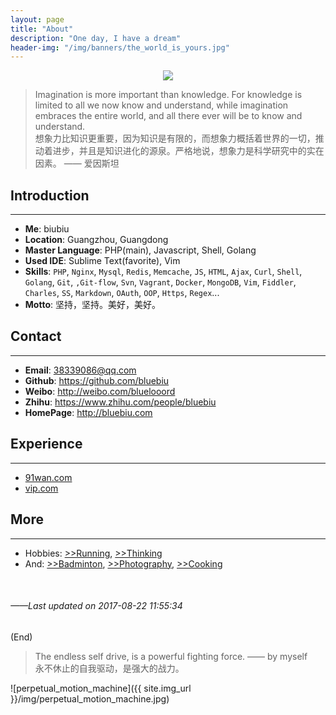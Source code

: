 ```yaml
---
layout: page
title: "About"
description: "One day, I have a dream"
header-img: "/img/banners/the_world_is_yours.jpg"
---
```


<center>
    <p><img src="{{ site.img_url }}/img/whoami.png" align="center"></p>
</center>

>Imagination is more important than knowledge. For knowledge is limited to all we now know and understand, while imagination embraces the entire world, and all there ever will be to know and understand.  
想象力比知识更重要，因为知识是有限的，而想象力概括着世界的一切，推动着进步，并且是知识进化的源泉。严格地说，想象力是科学研究中的实在因素。 —— 爱因斯坦

## Introduction

***

* **Me**: biubiu
* **Location**: Guangzhou, Guangdong
* **Master Language**: PHP(main), Javascript, Shell, Golang
* **Used IDE**: Sublime Text(favorite), Vim
* **Skills**: `PHP`, `Nginx`, `Mysql`, `Redis`, `Memcache`, `JS`, `HTML`, `Ajax`, `Curl`, `Shell`, `Golang`, `Git`, `,Git-flow`, `Svn`, `Vagrant`, `Docker`, `MongoDB`, `Vim`, `Fiddler`, `Charles`, `SS`, `Markdown`, `OAuth`, `OOP`, `Https`, `Regex`...
* **Motto**: 坚持，坚持。美好，美好。

## Contact

***

* **Email**: 38339086@qq.com
* **Github**: <https://github.com/bluebiu>
* **Weibo**: <http://weibo.com/bluelooord>
* **Zhihu**: <https://www.zhihu.com/people/bluebiu>
* **HomePage**: <http://bluebiu.com>

## Experience

***

* [91wan.com](http://91wan.com)
* [vip.com](http://vip.com)

## More

***

* Hobbies: [>>Running](/runningabout), [>>Thinking](/categories.html#person)  
* And: [>>Badminton](/badminton.html), [>>Photography](/photography.html), [>>Cooking](/cooking.html)  

<br />

###### *——Last updated on 2017-08-22 11:55:34*
(End)

> The endless self drive, is a powerful fighting force. —— by myself  
永不休止的自我驱动，是强大的战力。

![perpetual_motion_machine]({{ site.img_url }}/img/perpetual_motion_machine.jpg)

<!-- -170822 搜狐畅言 start-->
<!--PC和WAP自适应版-->
<div id="SOHUCS" sid="/about-html-2017-08-22" ></div>
<script type="text/javascript">
(function(){
var appid = 'cyt6B4olx';
var conf = 'prod_c9243f42207d5f1b05d003294476426d';
var width = window.innerWidth || document.documentElement.clientWidth;
if (width < 960) {
window.document.write('<script id="changyan_mobile_js" charset="utf-8" type="text/javascript" src="https://changyan.sohu.com/upload/mobile/wap-js/changyan_mobile.js?client_id=' + appid + '&conf=' + conf + '"><\/script>'); } else { var loadJs=function(d,a){var c=document.getElementsByTagName("head")[0]||document.head||document.documentElement;var b=document.createElement("script");b.setAttribute("type","text/javascript");b.setAttribute("charset","UTF-8");b.setAttribute("src",d);if(typeof a==="function"){if(window.attachEvent){b.onreadystatechange=function(){var e=b.readyState;if(e==="loaded"||e==="complete"){b.onreadystatechange=null;a()}}}else{b.onload=a}}c.appendChild(b)};loadJs("https://changyan.sohu.com/upload/changyan.js",function(){window.changyan.api.config({appid:appid,conf:conf})}); } })();
</script>
<!-- -170822 搜狐畅言 end-->
